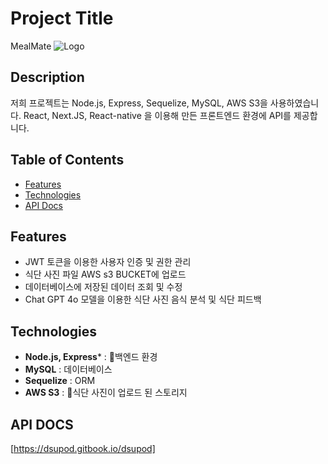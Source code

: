# Project Title
MealMate
![Logo](path_to_your_logo_image)

## Description

저희 프로젝트는 Node.js, Express, Sequelize, MySQL, AWS S3을 사용하였습니다.
React, Next.JS, React-native 을 이용해 만든 프론트엔드 환경에 API를 제공합니다.


## Table of Contents

- [Features](#features)
- [Technologies](#technologies)
- [API Docs](#apidocument)

## Features

- JWT 토큰을 이용한 사용자 인증 및 권한 관리
- 식단 사진 파일 AWS s3 BUCKET에 업로드
- 데이터베이스에 저장된 데이터 조회 및 수정
- Chat GPT 4o 모델을 이용한 식단 사진 음식 분석 및 식단 피드백
  

## Technologies

- **Node.js, Express*** : 백엔드 환경
- **MySQL** : 데이터베이스
- **Sequelize** : ORM
- **AWS S3** : 식단 사진이 업로드 된 스토리지


## API DOCS
[https://dsupod.gitbook.io/dsupod]

